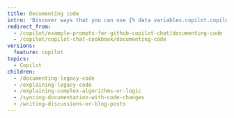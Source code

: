 ```yaml
---
title: Documenting code
intro: 'Discover ways that you can use {% data variables.copilot.copilot_chat %} to document your code.'
redirect_from:
  - /copilot/example-prompts-for-github-copilot-chat/documenting-code
  - /copilot/copilot-chat-cookbook/documenting-code
versions:
  feature: copilot
topics:
  - Copilot
children:
  - /documenting-legacy-code
  - /explaining-legacy-code
  - /explaining-complex-algorithms-or-logic
  - /syncing-documentation-with-code-changes
  - /writing-discussions-or-blog-posts
---
```


